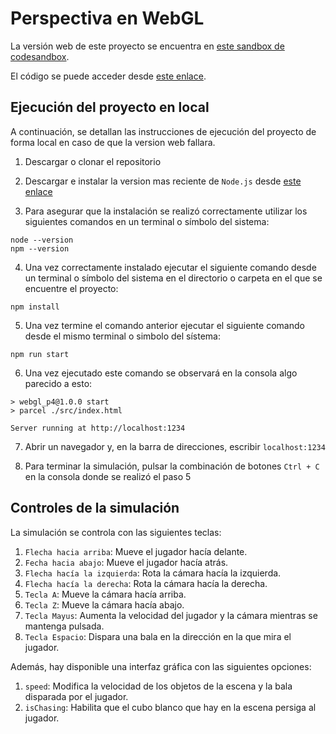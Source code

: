 # Perspectiva en WebGL

La versión web de este proyecto se encuentra en [este sandbox de codesandbox](https://n76qrr.csb.app/).

El código se puede acceder desde [este enlace](https://codesandbox.io/p/sandbox/webgl-practica-4-n76qrr).

## Ejecución del proyecto en local

A continuación, se detallan las instrucciones de ejecución del proyecto de forma local en caso de que la version web fallara.

1. Descargar o clonar el repositorio

2. Descargar e instalar la version mas reciente de ``Node.js`` desde [este enlace](https://nodejs.org/en)

3. Para asegurar que la instalación se realizó correctamente utilizar los siguientes comandos en un terminal o símbolo del sistema:

```
node --version
npm --version
```

4. Una vez correctamente instalado ejecutar el siguiente comando desde un terminal o símbolo del sistema en el directorio o carpeta en el que se encuentre el proyecto:

```
npm install
```

5. Una vez termine el comando anterior ejecutar el siguiente comando desde el mismo terminal o simbolo del sístema:

```
npm run start
```

6. Una vez ejecutado este comando se observará en la consola algo parecido a esto:
```
> webgl_p4@1.0.0 start
> parcel ./src/index.html

Server running at http://localhost:1234
```

7. Abrir un navegador y, en la barra de direcciones, escribir ```localhost:1234```

8. Para terminar la simulación, pulsar la combinación de botones ```Ctrl + C``` en la consola donde se realizó el paso 5

## Controles de la simulación

La simulación se controla con las siguientes teclas:

1. ```Flecha hacia arriba```: Mueve el jugador hacía delante.
2. ```Fecha hacia abajo```: Mueve el jugador hacía atrás.
3. ```Flecha hacía la izquierda```: Rota la cámara hacía la izquierda.
4. ```Flecha hacía la derecha```: Rota la cámara hacía la derecha.
5. ```Tecla A```: Mueve la cámara hacía arriba.
6. ```Tecla Z```: Mueve la cámara hacía abajo.
7. ```Tecla Mayus```: Aumenta la velocidad del jugador y la cámara mientras se mantenga pulsada.
8. ```Tecla Espacio```: Dispara una bala en la dirección en la que mira el jugador.

Además, hay disponible una interfaz gráfica con las siguientes opciones:

1. ```speed```: Modifica la velocidad de los objetos de la escena y la bala disparada por el jugador.
2. ```isChasing```: Habilita que el cubo blanco que hay en la escena persiga al jugador.